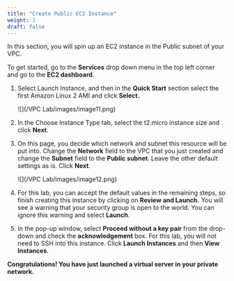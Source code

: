 ```yaml
---
title: "Create Public EC2 Instance"
weight: 3
draft: false
---
```


In this section, you will spin up an EC2 instance in the Public subnet
of your VPC.

To get started, go to the **Services** drop down menu in the top left
corner and go to the **EC2 dashboard**.

1.  Select Launch Instance, and then in the **Quick Start** section
    select the first Amazon Linux 2 AMI and click **Select.**

    ![](/VPC Lab/images/image11.png)

2.  In the Choose Instance Type tab, select the t2.micro instance size
    and click **Next**.

3.  On this page, you decide which network and subnet this resource will
    be put into. Change the **Network** field to the VPC that you just
    created and change the **Subnet** field to the **Public subnet**.
    Leave the other default settings as is. Click **Next**.

	![](/VPC Lab/images/image12.png)

4.  For this lab, you can accept the default values in the remaining
    steps, so finish creating this instance by clicking on **Review and
    Launch.** You will see a warning that your security group is open to
    the world. You can ignore this warning and select **Launch**.

5.  In the pop-up window, select **Proceed without a key pair** from the
    drop-down and check the **acknowledgement** box. For this lab, you
    will not need to SSH into this instance. Click **Launch Instances**
    and then **View Instances**.

**Congratulations! You have just launched a virtual server in your
private network.**
